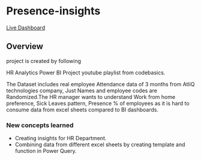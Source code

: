 # Presence-insights
[Live Dashboard](https://app.powerbi.com/view?r=eyJrIjoiYTg1ZDI2MjctMTk2OC00YTFhLWEzMjAtMGMwZjU1NjIyMTY0IiwidCI6ImM2ZTU0OWIzLTVmNDUtNDAzMi1hYWU5LWQ0MjQ0ZGM1YjJjNCJ9)
## Overview
project is created by following 

HR Analytics Power BI Project youtube playlist from codebasics.

The Dataset includes real employee Attendance data of 3 months from AtliQ technologies company, Just Names and employee codes are Randomized.The HR manager wants to understand Work from home preference, Sick Leaves pattern, Presence % of employees as it is hard to consume data from excel sheets compared to BI dashboards.

### New concepts learned
* Creating insights for HR Department.
* Combining data from different excel sheets by creating template and function in Power Query.
